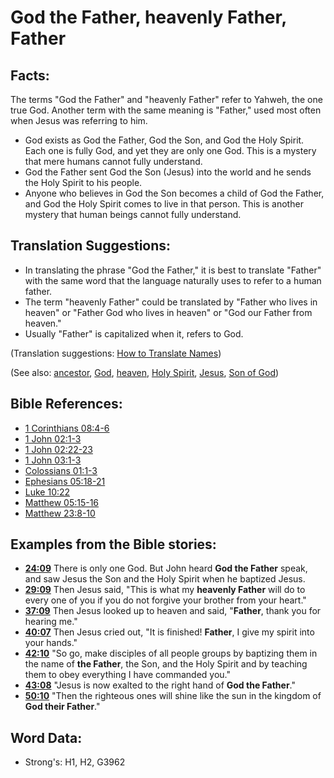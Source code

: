 # God the Father, heavenly Father, Father #

## Facts: ##

The terms "God the Father" and "heavenly Father" refer to Yahweh, the one true God. Another term with the same meaning is "Father," used most often when Jesus was referring to him.

* God exists as God the Father, God the Son, and God the Holy Spirit. Each one is fully God, and yet they are only one God. This is a mystery that mere humans cannot fully understand.
* God the Father sent God the Son (Jesus) into the world and he sends the Holy Spirit to his people.
* Anyone who believes in God the Son becomes a child of God the Father, and God the Holy Spirit comes to live in that person. This is another mystery that human beings cannot fully understand.

## Translation Suggestions: ##

* In translating the phrase "God the Father," it is best to translate "Father" with the same word that the language naturally uses to refer to a human father.
* The term "heavenly Father" could be translated by "Father who lives in heaven" or "Father God who lives in heaven" or "God our Father from heaven."
* Usually "Father" is capitalized when it, refers to God.

(Translation suggestions: [How to Translate Names](rc://en/ta/man/translate/translate-names))

(See also: [ancestor](../other/father.md), [God](../kt/god.md), [heaven](../kt/heaven.md), [Holy Spirit](../kt/holyspirit.md), [Jesus](../kt/jesus.md), [Son of God](../kt/sonofgod.md))

## Bible References: ##

* [1 Corinthians 08:4-6](rc://en/tn/help/1co/08/04)
* [1 John 02:1-3](rc://en/tn/help/1jn/02/01)
* [1 John 02:22-23](rc://en/tn/help/1jn/02/22)
* [1 John 03:1-3](rc://en/tn/help/1jn/03/01)
* [Colossians 01:1-3](rc://en/tn/help/col/01/01)
* [Ephesians 05:18-21](rc://en/tn/help/eph/05/18)
* [Luke 10:22](rc://en/tn/help/luk/10/22)
* [Matthew 05:15-16](rc://en/tn/help/mat/05/15)
* [Matthew 23:8-10](rc://en/tn/help/mat/23/08)

## Examples from the Bible stories: ##

* __[24:09](rc://en/tn/help/obs/24/09)__ There is only one God. But John heard __God the Father__  speak, and saw Jesus the Son and the Holy Spirit when he baptized Jesus.
* __[29:09](rc://en/tn/help/obs/29/09)__ Then Jesus said, "This is what my __heavenly Father__  will do to every one of you if you do not forgive your brother from your heart."
* __[37:09](rc://en/tn/help/obs/37/09)__ Then Jesus looked up to heaven and said, "__Father__, thank you for hearing me."
* __[40:07](rc://en/tn/help/obs/40/07)__ Then Jesus cried out, "It is finished! __Father__, I give my spirit into your hands."
* __[42:10](rc://en/tn/help/obs/42/10)__ "So go, make disciples of all people groups by baptizing them in the name of __the Father__, the Son, and the Holy Spirit and by teaching them to obey everything I have commanded you."
* __[43:08](rc://en/tn/help/obs/43/08)__ "Jesus is now exalted to the right hand of __God the Father__."
* __[50:10](rc://en/tn/help/obs/50/10)__ "Then the righteous ones will shine like the sun in the kingdom of __God their Father__."


## Word Data: ##

* Strong's: H1, H2, G3962
